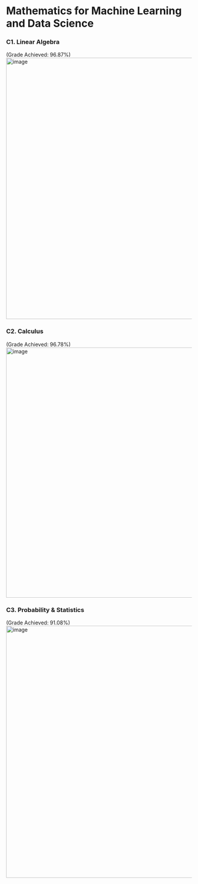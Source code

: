 # Mathematics for Machine Learning and Data Science

### C1. Linear Algebra
(Grade Achieved: 96.87%)
<img width="851" height="707" alt="image" src="https://github.com/user-attachments/assets/3ed1b253-30e6-4c45-a90e-cb870624609e" />

### C2. Calculus
(Grade Achieved: 96.78%)
<img width="849" height="677" alt="image" src="https://github.com/user-attachments/assets/2ed15b96-b74f-48dc-86b4-4d25d081d484" />

### C3. Probability & Statistics
(Grade Achieved: 91.08%)
<img width="851" height="682" alt="image" src="https://github.com/user-attachments/assets/f1f5c92e-95bb-4a1e-a24a-7ec589404bf7" />
